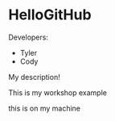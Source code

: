 # HelloGitHub

Developers:
* Tyler
* Cody

My description!
  
This is my workshop example

this is on my machine

